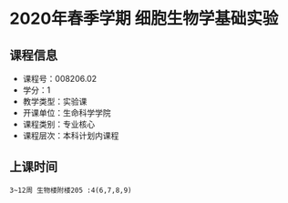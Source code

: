 # 2020年春季学期 细胞生物学基础实验 






## 课程信息

- 课程号：008206.02
- 学分：1
- 教学类型：实验课
- 开课单位：生命科学学院
- 课程类别：专业核心
- 课程层次：本科计划内课程

## 上课时间

```
3~12周 生物楼附楼205 :4(6,7,8,9)
```

